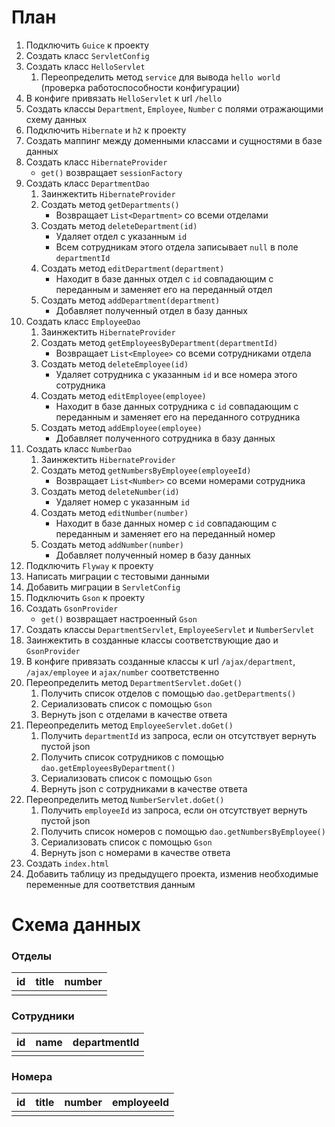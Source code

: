 # План
1. Подключить `Guice` к проекту
2. Создать класс `ServletConfig`
3. Создать класс `HelloServlet`
   1. Переопределить метод `service` для вывода `hello world` (проверка работоспособности конфигурации)
4. В конфиге привязать `HelloServlet` к url `/hello`
5. Создать классы `Department`, `Employee`, `Number` с полями отражающими схему данных
6. Подключить `Hibernate` и `h2` к проекту
7. Создать маппинг между доменными классами и сущностями в базе данных
8. Создать класс `HibernateProvider`
   * `get()` возвращает `sessionFactory`
9. Создать класс `DepartmentDao`
   1. Заинжектить `HibernateProvider`
   2. Создать метод `getDepartments()`
      * Возвращает `List<Department>` со всеми отделами
   3. Создать метод `deleteDepartment(id)`
      * Удаляет отдел с указанным `id`
      * Всем сотрудникам этого отдела записывает `null` в поле `departmentId`
   4. Создать метод `editDepartment(department)`
      * Находит в базе данных отдел с `id` совпадающим с переданным и заменяет его на переданный отдел
   5. Создать метод `addDepartment(department)`
      * Добавляет полученный отдел в базу данных
10. Создать класс `EmployeeDao`
    1. Заинжектить `HibernateProvider`
    2. Создать метод `getEmployeesByDepartment(departmentId)`
       * Возвращает `List<Employee>` со всеми сотрудниками отдела
    3. Создать метод `deleteEmployee(id)`
       * Удаляет сотрудника с указанным `id` и все номера этого сотрудника
    4. Создать метод `editEmployee(employee)`
       * Находит в базе данных сотрудника с `id` совпадающим с переданным и заменяет его на переданного сотрудника 
    5. Создать метод `addEmployee(employee)`
       * Добавляет полученного сотрудника в базу данных
11. Создать класс `NumberDao`
    1. Заинжектить `HibernateProvider`
    2. Создать метод `getNumbersByEmployee(employeeId)`
       * Возвращает `List<Number>` со всеми номерами сотрудника
    3. Создать метод `deleteNumber(id)`
       * Удаляет номер с указанным `id`
    4. Создать метод `editNumber(number)`
       * Находит в базе данных номер с `id` совпадающим с переданным и заменяет его на переданный номер
    5. Создать метод `addNumber(number)`
       * Добавляет полученный номер в базу данных
12. Подключить `Flyway` к проекту
13. Написать миграции с тестовыми данными
14. Добавить миграции в `ServletConfig`
15. Подключить `Gson` к проекту
16. Создать `GsonProvider`
    * `get()` возвращает настроенный `Gson`
17. Создать классы `DepartmentServlet`, `EmployeeServlet` и `NumberServlet`
18. Заинжектить в созданные классы соответствующие дао и `GsonProvider`
19. В конфиге привязать созданные классы к url `/ajax/department`, `/ajax/employee` и `ajax/number` соответственно
20. Переопределить метод `DepartmentServlet.doGet()`
    1. Получить список отделов с помощью `dao.getDepartments()`
    2. Сериализовать список с помощью `Gson`
    3. Вернуть json с отделами в качестве ответа
21. Переопределить метод `EmployeeServlet.doGet()`
    1. Получить `departmentId` из запроса, если он отсутствует вернуть пустой json
    2. Получить список сотрудников с помощью `dao.getEmployeesByDepartment()`
    3. Сериализовать список с помощью `Gson`
    4. Вернуть json с сотрудниками в качестве ответа
22. Переопределить метод `NumberServlet.doGet()`
    1. Получить `employeeId` из запроса, если он отсутствует вернуть пустой json
    2. Получить список номеров с помощью `dao.getNumbersByEmployee()`
    3. Сериализовать список с помощью `Gson`
    4. Вернуть json с номерами в качестве ответа
23. Создать `index.html`
24. Добавить таблицу из предыдущего проекта, изменив необходимые переменные для соответствия данным


# Схема данных
### Отделы
| id  | title | number |
| --- | ----- | ------ |
|     |       |        |

### Сотрудники
| id  | name | departmentId |
| --- | ---- | ------------ |
|     |      |              |

### Номера
| id  | title | number | employeeId |
| --- | ----- | ------ | ---------- |
|     |       |        |            |
